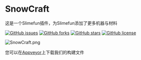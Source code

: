 # SnowCraft

这是一个Slimefun插件，为Slimefun添加了更多机器与材料

[![GitHub issues](https://img.shields.io/github/issues/Thehrz/SnowCraft?style=for-the-badge)](https://github.com/Thehrz/SnowCraft/issues) [![GitHub forks](https://img.shields.io/github/forks/Thehrz/SnowCraft?style=for-the-badge)](https://github.com/Thehrz/SnowCraft/network) [![GitHub stars](https://img.shields.io/github/stars/Thehrz/SnowCraft?style=for-the-badge)](https://github.com/Thehrz/SnowCraft/stargazers) [![GitHub license](https://img.shields.io/github/license/Thehrz/SnowCraft?style=for-the-badge)](https://github.com/Thehrz/SnowCraft/blob/master/LICENSE)

![SnowCraft.png](https://attachment.mcbbs.net/forum/202102/06/163758jafdb8iae18f1a8b.png)

您可以在[Appveyor](https://ci.appveyor.com/project/Thehrz/snowcraft/build/artifacts)上下载我们的构建文件

